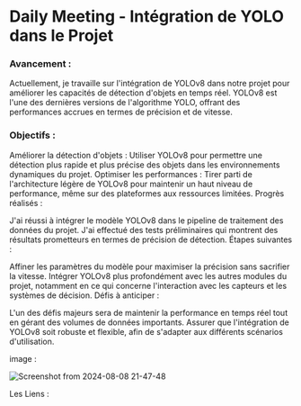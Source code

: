 # Daily Meeting - Intégration de YOLO dans le Projet
### Avancement :
Actuellement, je travaille sur l'intégration de YOLOv8 dans notre projet pour améliorer les capacités de détection d'objets en temps réel.
YOLOv8 est l'une des dernières versions de l'algorithme YOLO, offrant des performances accrues en termes de précision et de vitesse.

### Objectifs :

Améliorer la détection d'objets : Utiliser YOLOv8 pour permettre une détection plus rapide et plus précise des objets dans les environnements dynamiques du projet.
Optimiser les performances : Tirer parti de l'architecture légère de YOLOv8 pour maintenir un haut niveau de performance, même sur des plateformes aux ressources limitées.
Progrès réalisés :

J'ai réussi à intégrer le modèle YOLOv8 dans le pipeline de traitement des données du projet.
J'ai effectué des tests préliminaires qui montrent des résultats prometteurs en termes de précision de détection.
Étapes suivantes :

Affiner les paramètres du modèle pour maximiser la précision sans sacrifier la vitesse.
Intégrer YOLOv8 plus profondément avec les autres modules du projet, notamment en ce qui concerne l'interaction avec les capteurs et les systèmes de décision.
Défis à anticiper :

L'un des défis majeurs sera de maintenir la performance en temps réel tout en gérant des volumes de données importants.
Assurer que l'intégration de YOLOv8 soit robuste et flexible, afin de s'adapter aux différents scénarios d'utilisation.



 
image :

![Screenshot from 2024-08-08 21-47-48](https://github.com/user-attachments/assets/830d037d-5bd0-4012-ad4b-81e9badb48ea)





 
 

 
Les Liens : 
